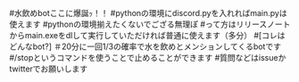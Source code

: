 #水飲めbotここに爆誕ｯ！！
#pythonの環境にdiscord.pyを入れればmain.pyは使えます
#pythonの環境揃えたくないでござる無理ぽ
#って方はリリースノートからmain.exeをdlして実行していただければ普通に使えます（多分）
#[コレはどんなbot?]
＃20分に一回1/3の確率で水を飲めとメンションしてくるbotです
#/stopというコマンドを使うことで止めることができます
#質問などはissueかtwitterでお願いします
